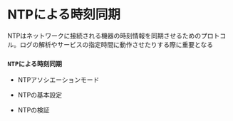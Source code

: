 # NTPによる時刻同期
NTPはネットワークに接続される機器の時刻情報を同期させるためのプロトコル。ログの解析やサービスの指定時間に動作させたりする際に重要となる

### `NTPによる時刻同期`

- NTPアソシエーションモード

- NTPの基本設定

- NTPの検証
